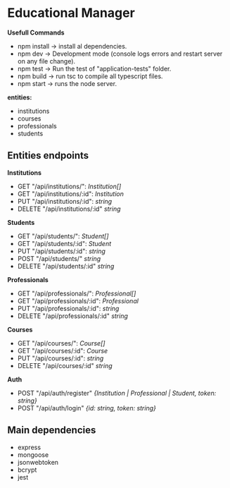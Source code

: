 # Educational Manager

**Usefull Commands**

* npm install -> install al dependencies. 
* npm dev -> Development mode (console logs errors and restart server on any file change).
* npm test -> Run the test of "application-tests" folder.
* npm build -> run tsc to compile all typescript files.
* npm start -> runs the node server.

**entities:**

* institutions
* courses
* professionals
* students

## Entities endpoints

**Institutions**
- GET "/api/institutions/": *Institution[]*
- GET "/api/institutions/:id": *Institution*
- PUT "/api/institutions/:id": *string*
- DELETE "/api/institutions/:id" *string*

**Students**
- GET "/api/students/": *Student[]*
- GET "/api/students/:id": *Student*
- PUT "/api/students/:id": *string*
- POST "/api/students/" *string*
- DELETE "/api/students/:id" *string*

**Professionals**
- GET "/api/professionals/": *Professional[]*
- GET "/api/professionals/:id": *Professional*
- PUT "/api/professionals/:id": *string*
- DELETE "/api/professionals/:id" *string*

**Courses**
- GET "/api/courses/": *Course[]*
- GET "/api/courses/:id": *Course*
- PUT "/api/courses/:id": *string*
- DELETE "/api/courses/:id" *string*

**Auth**
- POST "/api/auth/register" *{Institution | Professional | Student, token: string}*
- POST "/api/auth/login" *{id: string, token: string}* 


## Main dependencies
- express
- mongoose
- jsonwebtoken
- bcrypt
- jest